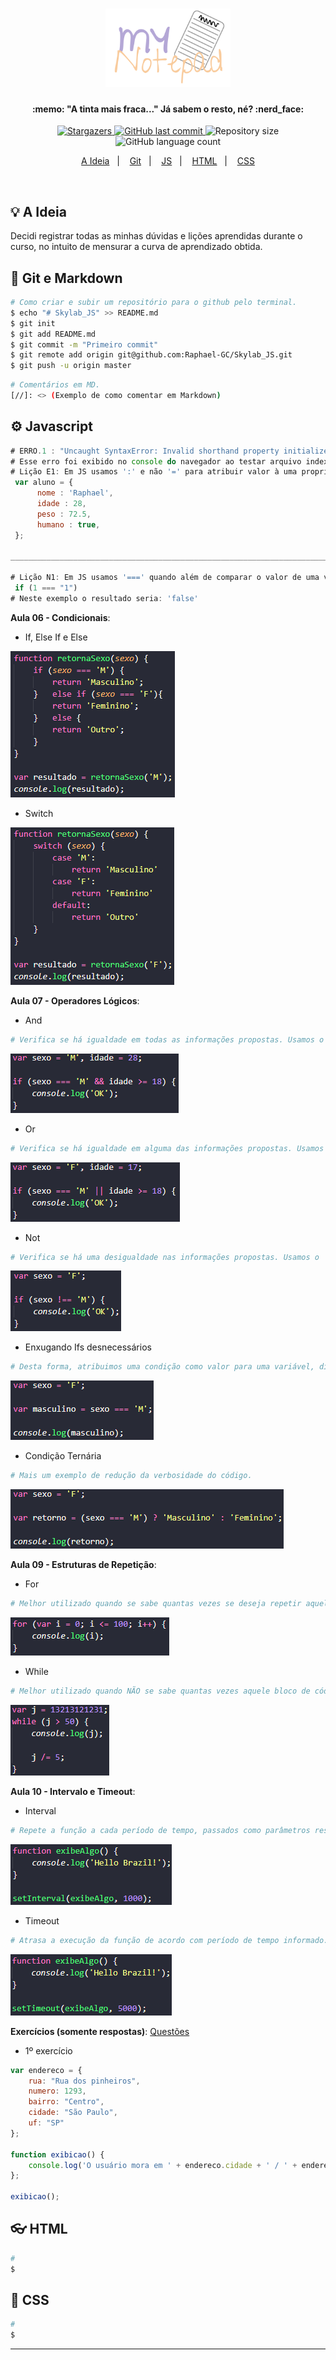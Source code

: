 <h1 align="center">
    <img alt="MyNotepadLogo" title="#MyNotepad" src=".github/mynotepad.svg" width="200px" />
</h1>

<h4 align="center"> 
  :memo: "A tinta mais fraca..." Já sabem o resto, né? :nerd_face:
</h4>

<p align="center">
    <a href="https://github.com/Raphael-GC/Skylab_JS/stargazers">
        <img alt="Stargazers" src="https://img.shields.io/github/stars/Raphael-GC/Skylab_JS?style=social">
    </a>
    <a href="https://github.com/Raphael-GC/Skylab_JS/commits/master">
        <img alt="GitHub last commit" src="https://img.shields.io/github/last-commit/Raphael-GC/Skylab_JS">
    </a>
    <img alt="Repository size" src="https://img.shields.io/github/repo-size/Raphael-GC/Skylab_JS">
    <img alt="GitHub language count" src="https://img.shields.io/github/languages/count/Raphael-GC/Skylab_JS?color=%27072009">
</p>

<p align="center">
  <a href="#bulb-a-ideia">A Ideia</a>&nbsp;&nbsp;&nbsp;|&nbsp;&nbsp;&nbsp;
  <a href="#ballon-git">Git</a>&nbsp;&nbsp;&nbsp;|&nbsp;&nbsp;&nbsp;
  <a href="#gear-javascript">JS</a>&nbsp;&nbsp;&nbsp;|&nbsp;&nbsp;&nbsp;
  <a href="#eyeglasses-html">HTML</a>&nbsp;&nbsp;&nbsp;|&nbsp;&nbsp;&nbsp;
  <a href="#art-css">CSS</a>
</p>

<br>

## :bulb: A Ideia

Decidi registrar todas as minhas dúvidas e lições aprendidas durante o curso, no intuito de mensurar a curva de aprendizado obtida.

## :balloon: Git e Markdown

```bash
# Como criar e subir um repositório para o github pelo terminal.
$ echo "# Skylab_JS" >> README.md
$ git init
$ git add README.md
$ git commit -m "Primeiro commit"
$ git remote add origin git@github.com:Raphael-GC/Skylab_JS.git
$ git push -u origin master
```
```bash
# Comentários em MD.
[//]: <> (Exemplo de como comentar em Markdown)
```


## :gear: Javascript

```javascript
# ERRO.1 : "Uncaught SyntaxError: Invalid shorthand property initializer"
# Esse erro foi exibido no console do navegador ao testar arquivo index.html 
# Lição E1: Em JS usamos ':' e não '=' para atribuir valor à uma propriedade de objeto; e finalizamos a linha com ',' ao #invés de  ';' 
 var aluno = {
      nome : 'Raphael',
      idade : 28,
      peso : 72.5,
      humano : true,
 };

_______________________________________________________________________________________________________________________________________

# Lição N1: Em JS usamos '===' quando além de comparar o valor de uma variável, compararmos o tipo.
 if (1 === "1")
# Neste exemplo o resultado seria: 'false' 
```
**Aula 06 - Condicionais**:

- If, Else If e Else

![Example 1](.github/examples/Aula.06_if_else-if_else.png)


- Switch

![Example 2](.github/examples/Aula.06_switch.png)

**Aula 07 - Operadores Lógicos**:

- And
```sh
# Verifica se há igualdade em todas as informações propostas. Usamos o '&&' para representá-lo.
```
![Example 1](.github/examples/Aula.07_and.png)

- Or
```sh
# Verifica se há igualdade em alguma das informações propostas. Usamos o '||' para representá-lo.
```
![Example 2](.github/examples/Aula.07_or.png)

- Not
```sh
# Verifica se há uma desigualdade nas informações propostas. Usamos o '!==' para representá-lo.
```
![Example 3](.github/examples/Aula.07_not.png)

- Enxugando Ifs desnecessários
```sh
# Desta forma, atribuimos uma condição como valor para uma variável, diminuindo a verbosidade do código.
```
![Example 4](.github/examples/Aula.07_enxugando_ifs.png)

- Condição Ternária
```sh
# Mais um exemplo de redução da verbosidade do código.
```
![Example 5](.github/examples/Aula.08_condicao_ternaria.png)

**Aula 09 - Estruturas de Repetição**:

- For
```sh
# Melhor utilizado quando se sabe quantas vezes se deseja repetir aquele bloco de código.
```
![Example 1](.github/examples/Aula.09_for.png)

- While
```sh
# Melhor utilizado quando NÃO se sabe quantas vezes aquele bloco de código irá se repetir.
```
![Example 2](.github/examples/Aula.09_while.png)

**Aula 10 - Intervalo e Timeout**:

- Interval
```sh
# Repete a função a cada período de tempo, passados como parâmetros respectivamente.
```
![Example 1](.github/examples/Aula.10_interval.png)

- Timeout
```sh
# Atrasa a execução da função de acordo com período de tempo informado.
```
![Example 2](.github/examples/Aula.10_timeout.png)

**Exercícios (somente respostas)**: [Questões](.github/examples/Exercícios.pdf)

- 1º exercício
```javascript
var endereco = {
    rua: "Rua dos pinheiros",
    numero: 1293,
    bairro: "Centro",
    cidade: "São Paulo",
    uf: "SP"
};
            
function exibicao() {
    console.log('O usuário mora em ' + endereco.cidade + ' / ' + endereco.uf + ', no bairro ' + endereco.bairro + ', na rua ' + '"' + endereco.rua + '" ' + 'com o n° ' + endereco.numero + '.');
};

exibicao();
```

## :eyeglasses: HTML

```bash
# 
$
```

## :art: CSS

```bash
# 
$
```
---